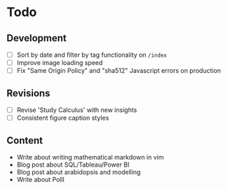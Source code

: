 # Todo

## Development

- [ ] Sort by date and filter by tag functionality on `/index`
- [ ] Improve image loading speed
- [ ] Fix "Same Origin Policy" and "sha512" Javascript errors on production

## Revisions

- [ ] Revise 'Study Calculus' with new insights
- [ ] Consistent figure caption styles 

## Content

- Write about writing mathematical markdown in vim
- Blog post about SQL/Tableau/Power BI
- Blog post about arabidopsis and modelling
- Write about Polll




